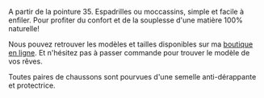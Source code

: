 A partir de la pointure 35. Espadrilles ou moccassins, simple et facile à enfiler.
Pour profiter du confort et de la souplesse d'une matière 100% naturelle!


Nous pouvez retrouver les modèles et tailles disponibles sur ma [boutique en ligne](https://comptoirdeslaines.be/shop/a-pas-feutres-boutique?flag=1). Et n'hésitez pas à passer commande pour trouver le modèle de vos rêves.

Toutes paires de chaussons sont pourvues d'une semelle anti-dérappante et protectrice. 

